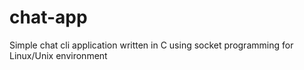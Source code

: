 # chat-app
Simple chat cli application written in C using socket programming for Linux/Unix environment
